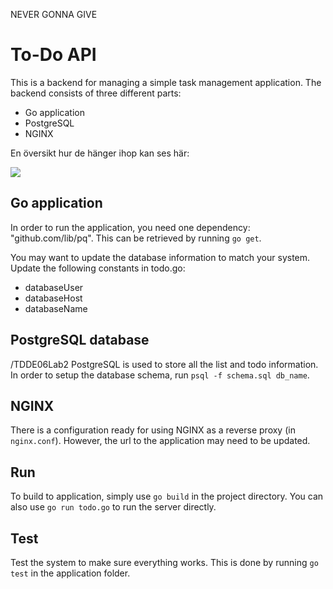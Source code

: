NEVER GONNA GIVE

# To-Do API

This is a backend for managing a simple task management application.
The backend consists of three different parts:

- Go application
- PostgreSQL
- NGINX

En översikt hur de hänger ihop kan ses här:

![](architecture.png)

## Go application

In order to run the application, you need one dependency: "github.com/lib/pq".
This can be retrieved by running `go get`.

You may want to update the database information to match your system.
Update the following constants in todo.go:

- databaseUser
- databaseHost
- databaseName

## PostgreSQL database
/TDDE06Lab2
PostgreSQL is used to store all the list and todo information.
In order to setup the database schema, run `psql -f schema.sql db_name`.

## NGINX

There is a configuration ready for using NGINX as a reverse proxy (in `nginx.conf`).
However, the url to the application may need to be updated.

## Run

To build to application, simply use `go build` in the project directory.
You can also use `go run todo.go` to run the server directly.

## Test

Test the system to make sure everything works.
This is done by running `go test` in the application folder.
